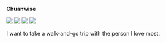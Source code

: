 **Chuanwise**

[![](https://img.shields.io/badge/IDE-Intellij%20IDEA-orange?style=flat-square&logo=intellij-idea)](https://www.jetbrains.com/) 
[![](https://img.shields.io/badge/IDE-Visual%20Studio-purple?style=flat-square&logo=visual-studio)](https://visualstudio.microsoft.com/)
[![](https://img.shields.io/badge/Tool-Visual%20Studio%20Code-blue?style=flat-square&logo=visual-studio-code)](https://code.visualstudio.com/) [![](https://img.shields.io/badge/-Git-f05032?style=flat-square&logo=git&logoColor=white)](https://git-scm.com/)

I want to take a walk-and-go trip with the person I love most.